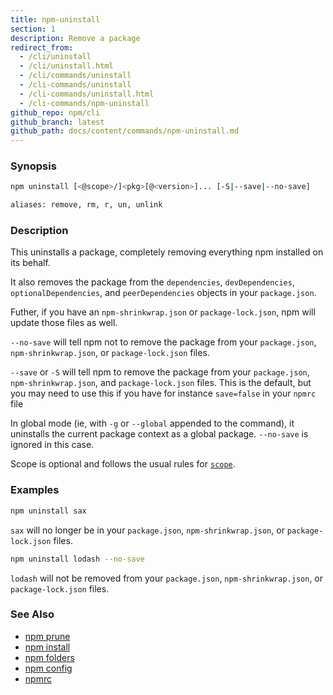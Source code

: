 ```yaml
---
title: npm-uninstall
section: 1
description: Remove a package
redirect_from:
  - /cli/uninstall
  - /cli/uninstall.html
  - /cli/commands/uninstall
  - /cli-commands/uninstall
  - /cli-commands/uninstall.html
  - /cli-commands/npm-uninstall
github_repo: npm/cli
github_branch: latest
github_path: docs/content/commands/npm-uninstall.md
---
```


### Synopsis

```bash
npm uninstall [<@scope>/]<pkg>[@<version>]... [-S|--save|--no-save]

aliases: remove, rm, r, un, unlink
```

### Description

This uninstalls a package, completely removing everything npm installed
on its behalf.

It also removes the package from the `dependencies`, `devDependencies`,
`optionalDependencies`, and `peerDependencies` objects in your
`package.json`.

Futher, if you have an `npm-shrinkwrap.json` or `package-lock.json`, npm
will update those files as well.

`--no-save` will tell npm not to remove the package from your
`package.json`, `npm-shrinkwrap.json`, or `package-lock.json` files.

`--save` or `-S` will tell npm to remove the package from your
`package.json`, `npm-shrinkwrap.json`, and `package-lock.json` files.
This is the default, but you may need to use this if you have for
instance `save=false` in your `npmrc` file

In global mode (ie, with `-g` or `--global` appended to the command),
it uninstalls the current package context as a global package.
`--no-save` is ignored in this case.

Scope is optional and follows the usual rules for [`scope`](/cli/v7/using-npm/scope).

### Examples

```bash
npm uninstall sax
```

`sax` will no longer be in your `package.json`, `npm-shrinkwrap.json`, or
`package-lock.json` files.

```bash
npm uninstall lodash --no-save
```

`lodash` will not be removed from your `package.json`,
`npm-shrinkwrap.json`, or `package-lock.json` files.

### See Also

* [npm prune](/cli/v7/commands/npm-prune)
* [npm install](/cli/v7/commands/npm-install)
* [npm folders](/cli/v7/configuring-npm/folders)
* [npm config](/cli/v7/commands/npm-config)
* [npmrc](/cli/v7/configuring-npm/npmrc)
